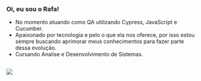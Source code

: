### Oi, eu sou o Rafa!

- No momento atuando como QA utilizando Cypress, JavaScript e Cucumber.
- Apaixonado por tecnologia e pelo o que ela nos oferece, por isso estou sempre buscando aprimorar meus conhecimentos para fazer parte dessa evolução.
- Cursando Analise e Desenvolvimento de Sistemas.

<div>
  <a href="https://github.com/rhdp0">
</div>
  
  ##
  
  <div>
    <a href="https://www.linkedin.com/in/rafaelh-dias" target="_blank"><img src="https://img.shields.io/badge/-LinkedIn-%230077B5?style=for-the-badge&logo=linkedin&logoColor=white" target="_blank"></a> 
  </div>
  
